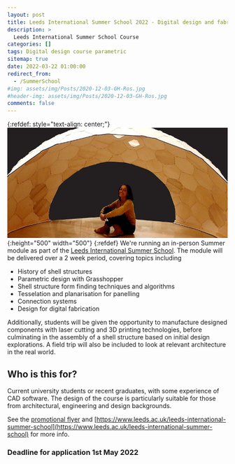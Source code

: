 ```yaml
---
layout: post
title: Leeds International Summer School 2022 - Digital design and fabrication
description: >
  Leeds International Summer School Course
categories: []
tags: Digital design course parametric
sitemap: true
date: 2022-03-22 01:00:00
redirect_from:
  - /SummerSchool
#img: assets/img/Posts/2020-12-03-GH-Ros.jpg
#header-img: assets/img/Posts/2020-12-03-GH-Ros.jpg
comments: false
---
```

{:refdef: style="text-align: center;"}
![Echo shell](/assets/img/Posts/2022-03-22-Echo.jpg){:height="500" width="500"}
{:refdef}
We're running an in-person Summer module as part of the [Leeds International Summer School](https://www.leeds.ac.uk/leeds-international-summer-school). The module will be delivered over a 2 week period, covering topics including
* History of shell structures
* Parametric design with Grasshopper
* Shell structure form finding techniques and algorithms
* Tesselation and planarisation for panelling
* Connection systems
* Design for digital fabrication

Additionally, students will be given the opportunity to manufacture designed components with laser cutting and 3D printing technologies, before culminating in the assembly of a shell structure based on initial design explorations. A field trip will also be included to look at relevant architecture in the real world.

## Who is this for?
Current university students or recent graduates, with some experience of CAD software. The design of the course is particularly suitable for those from architectural, engineering and design backgrounds.

See the [promotional flyer](https://samwilcock.xyz/Files/FlyerSummerSchool.pdf) and [https://www.leeds.ac.uk/leeds-international-summer-school](https://www.leeds.ac.uk/leeds-international-summer-school) for more info.

### Deadline for application 1st May 2022




